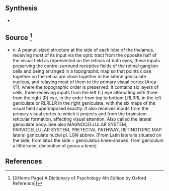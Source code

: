 ## Synthesis
- 
## Source [^1]
- $n$. A peanut-sized structure at the side of each lobe of the thalamus, receiving most of its input via the optic tract from the opposite half of the visual field as represented on the retinas of both eyes, these inputs preserving the centre-surround receptive fields of the retinal ganglion cells and being arranged in a topographic map so that points close together on the retina are close together in the lateral geniculate nucleus, and relaying most of them to the primary visual cortex (Area V1), where the topographic order is preserved. It contains six layers of cells, three receiving inputs from the left (L) eye alternating with three from the right (R) eye, in the order from top to bottom LRLRRL in the left geniculate or RLRLLR in the right geniculate, with the six maps of the visual field superimposed exactly. It also receives inputs from the primary visual cortex to which it projects and from the brainstem reticular formation, affecting visual attention. Also called the lateral geniculate body. See also MAGNOCELLULAR SYSTEM, PARVOCELLULAR SYSTEM, PRETECTAL PATHWAY, RETINOTOPIC MAP. lateral geniculate nuclei pl. LGN abbrev. \[From Latin lateralis situated on the side, from latus the side + geniculatus knee-shaped, from geniculum a little knee, diminutive of genus a knee]
## References

[^1]: [[(Home Page) A Dictionary of Psychology 4th Edition by Oxford Reference]]